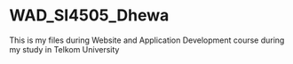 # WAD_SI4505_Dhewa
This is my files during Website and Application Development course during my study in Telkom University
